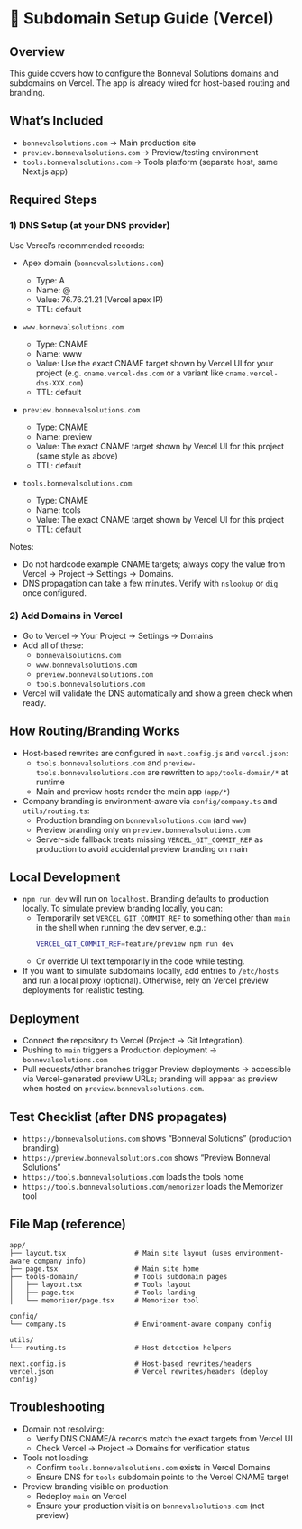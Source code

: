 # 🚀 Subdomain Setup Guide (Vercel)

## Overview
This guide covers how to configure the Bonneval Solutions domains and subdomains on Vercel. The app is already wired for host-based routing and branding.

## What’s Included
- `bonnevalsolutions.com` → Main production site
- `preview.bonnevalsolutions.com` → Preview/testing environment
- `tools.bonnevalsolutions.com` → Tools platform (separate host, same Next.js app)

## Required Steps

### 1) DNS Setup (at your DNS provider)
Use Vercel’s recommended records:

- Apex domain (`bonnevalsolutions.com`)
  - Type: A
  - Name: @
  - Value: 76.76.21.21 (Vercel apex IP)
  - TTL: default

- `www.bonnevalsolutions.com`
  - Type: CNAME
  - Name: www
  - Value: Use the exact CNAME target shown by Vercel UI for your project (e.g. `cname.vercel-dns.com` or a variant like `cname.vercel-dns-XXX.com`)
  - TTL: default

- `preview.bonnevalsolutions.com`
  - Type: CNAME
  - Name: preview
  - Value: The exact CNAME target shown by Vercel UI for this project (same style as above)
  - TTL: default

- `tools.bonnevalsolutions.com`
  - Type: CNAME
  - Name: tools
  - Value: The exact CNAME target shown by Vercel UI for this project
  - TTL: default

Notes:
- Do not hardcode example CNAME targets; always copy the value from Vercel → Project → Settings → Domains.
- DNS propagation can take a few minutes. Verify with `nslookup` or `dig` once configured.

### 2) Add Domains in Vercel
- Go to Vercel → Your Project → Settings → Domains
- Add all of these:
  - `bonnevalsolutions.com`
  - `www.bonnevalsolutions.com`
  - `preview.bonnevalsolutions.com`
  - `tools.bonnevalsolutions.com`
- Vercel will validate the DNS automatically and show a green check when ready.

## How Routing/Branding Works
- Host-based rewrites are configured in `next.config.js` and `vercel.json`:
  - `tools.bonnevalsolutions.com` and `preview-tools.bonnevalsolutions.com` are rewritten to `app/tools-domain/*` at runtime
  - Main and preview hosts render the main app (`app/*`)
- Company branding is environment-aware via `config/company.ts` and `utils/routing.ts`:
  - Production branding on `bonnevalsolutions.com` (and `www`)
  - Preview branding only on `preview.bonnevalsolutions.com`
  - Server-side fallback treats missing `VERCEL_GIT_COMMIT_REF` as production to avoid accidental preview branding on main

## Local Development
- `npm run dev` will run on `localhost`. Branding defaults to production locally. To simulate preview branding locally, you can:
  - Temporarily set `VERCEL_GIT_COMMIT_REF` to something other than `main` in the shell when running the dev server, e.g.:
    ```bash
    VERCEL_GIT_COMMIT_REF=feature/preview npm run dev
    ```
  - Or override UI text temporarily in the code while testing.
- If you want to simulate subdomains locally, add entries to `/etc/hosts` and run a local proxy (optional). Otherwise, rely on Vercel preview deployments for realistic testing.

## Deployment
- Connect the repository to Vercel (Project → Git Integration).
- Pushing to `main` triggers a Production deployment → `bonnevalsolutions.com`
- Pull requests/other branches trigger Preview deployments → accessible via Vercel-generated preview URLs; branding will appear as preview when hosted on `preview.bonnevalsolutions.com`.

## Test Checklist (after DNS propagates)
- `https://bonnevalsolutions.com` shows “Bonneval Solutions” (production branding)
- `https://preview.bonnevalsolutions.com` shows “Preview Bonneval Solutions”
- `https://tools.bonnevalsolutions.com` loads the tools home
- `https://tools.bonnevalsolutions.com/memorizer` loads the Memorizer tool

## File Map (reference)
```
app/
├── layout.tsx                 # Main site layout (uses environment-aware company info)
├── page.tsx                   # Main site home
├── tools-domain/              # Tools subdomain pages
│   ├── layout.tsx             # Tools layout
│   ├── page.tsx               # Tools landing
│   └── memorizer/page.tsx     # Memorizer tool

config/
└── company.ts                 # Environment-aware company config

utils/
└── routing.ts                 # Host detection helpers

next.config.js                 # Host-based rewrites/headers
vercel.json                    # Vercel rewrites/headers (deploy config)
```

## Troubleshooting
- Domain not resolving:
  - Verify DNS CNAME/A records match the exact targets from Vercel UI
  - Check Vercel → Project → Domains for verification status
- Tools not loading:
  - Confirm `tools.bonnevalsolutions.com` exists in Vercel Domains
  - Ensure DNS for `tools` subdomain points to the Vercel CNAME target
- Preview branding visible on production:
  - Redeploy `main` on Vercel
  - Ensure your production visit is on `bonnevalsolutions.com` (not preview)
